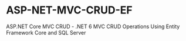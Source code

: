 # ASP-NET-MVC-CRUD-EF
ASP.NET Core MVC CRUD - .NET 6 MVC CRUD Operations Using Entity Framework Core and SQL Server
